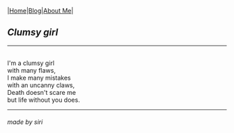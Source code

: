 |[Home](README.md)|[Blog](Blog.md)|[About Me](about.md)|

## _Clumsy girl_
---

<br/>I'm a clumsy girl
<br/>with many flaws,
<br/>I make many mistakes 
<br/>with an uncanny claws,
<br/>Death doesn't scare me
<br/>but life without you does.

---
###### made by siri
